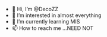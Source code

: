 - 👋 Hi, I’m @DecoZZ
- 👀 I’m interested in almost everything
- 🌱 I’m currently learning MIS
- 📫 How to reach me ...NEED NOT

<!---
DecoZZ/DecoZZ is a ✨ special ✨ repository because its `README.md` (this file) appears on your GitHub profile.
You can click the Preview link to take a look at your changes.
--->
